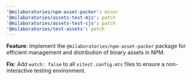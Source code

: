 ```yaml
---
'@milaboratories/npm-asset-packer': minor
'@milaboratories/assets-test-mjs': patch
'@milaboratories/assets-test-cjs': patch
'@milaboratories/test-assets': patch
---
```


**Feature**: Implement the `@milaboratories/npm-asset-packer` package for efficient management and distribution of binary assets in NPM.

**Fix**: Add `watch: false` to all `vitest.config.mts` files to ensure a non-interactive testing environment. 